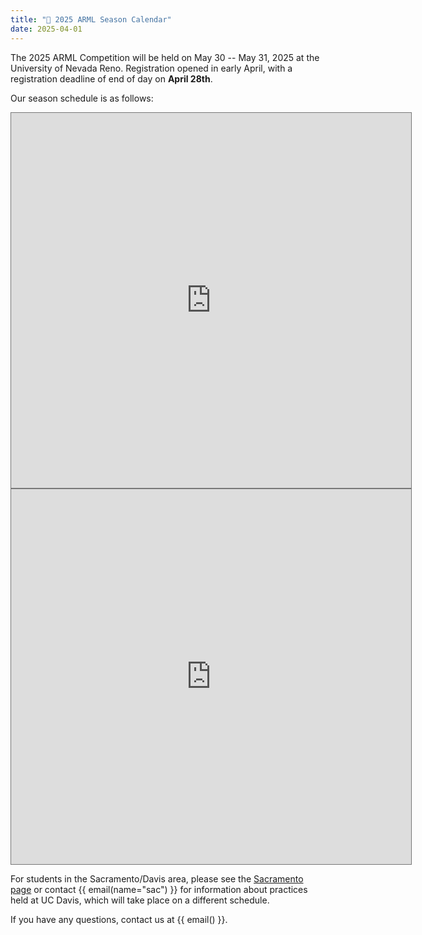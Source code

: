 ```yaml
---
title: "📌 2025 ARML Season Calendar"
date: 2025-04-01
---
```


The 2025 ARML Competition will be held on May 30 -- May 31, 2025 at the
University of Nevada Reno. Registration opened in early April, 
with a registration deadline of end of day on **April 28th**.

Our season schedule is as follows:

<iframe src="https://calendar.google.com/calendar/embed?height=600&wkst=1&ctz=America%2FLos_Angeles&showPrint=0&src=Y19iYzA4MTczYjhhZjIxOTU5NTcwZWU0Mzg3NjI3OGNjZjcwMjZhMGEzNDI2YTAyMDIzZjYzYTBjNTg3ZTE3ZTU3QGdyb3VwLmNhbGVuZGFyLmdvb2dsZS5jb20&color=%23A79B8E" style="border:solid 1px #777" width="640" height="600" frameborder="0" scrolling="no"></iframe>

<iframe src="https://calendar.google.com/calendar/embed?height=600&wkst=1&ctz=America%2FLos_Angeles&showPrint=0&src=Y19iYzA4MTczYjhhZjIxOTU5NTcwZWU0Mzg3NjI3OGNjZjcwMjZhMGEzNDI2YTAyMDIzZjYzYTBjNTg3ZTE3ZTU3QGdyb3VwLmNhbGVuZGFyLmdvb2dsZS5jb20&color=%23A79B8E&mode=agenda" style="border:solid 1px #777" width="640" height="600" frameborder="0" scrolling="no"></iframe>

<!--
| Date           | Event |
| -------------- | ------- |
| early April       | Registration Opens |
| April 16 (Wed) | Online Info Session [(register here)](https://us02web.zoom.us/meeting/register/zRV2XvwZTWCWXAZyUqhteg) |
| April 26 (Sat) | Online Tryout |
| April 27 (Sun) | ARML Local (in-person) |
| April 28 (Mon) | Registration Deadline |
| April 30 (Wed) | Shirt Design Deadline |
| May 3 (Sat) | Online Tryout |
| May 4 (Sun) | First Bay Area Practice |
| May 10 (Sat) | Second Bay Area Practice |
| May 17 (Sat) | Third Bay Area Practice |
| May 30 -- 31 | ARML in Reno |
-->

For students in the Sacramento/Davis area, please see the [Sacramento
page](/sac/) or contact {{ email(name="sac") }}
for information about practices held at UC Davis, which will take place on a
different schedule.

<!--
To receive updates via email when registration opens, 
sign up for our email list here: https://tinyurl.com/sfbanorcalarml
-->

If you have any questions, contact us at {{ email() }}.
